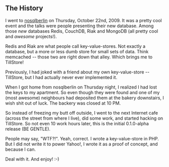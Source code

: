 ## The History

I went to [nosqlberlin][] on Thursday, October 22nd, 2009. It was a pretty cool
event and the talks were people presenting their new database. Among those _new_
databases Redis, CouchDB, Riak and MongoDB (all pretty cool and _awesome_
projects!).

[nosqlberlin]: http://nosqlberlin.de/

Redis and Riak are what people call key-value-stores. Not exactly a database, but a
more or less dumb store for small sets of data. Think memcached -- those two are
right down that alley. Which brings me to TillStore!

Previously, I had joked with a friend about my own key-value-store -- TillStore, but
I had actually never ever implemented it.

When I got home from nosqlberlin on Thursday night, I realized I had lost the keys to
my apartment. So even though they were found and one of my (most awesome) neighbours
had deposited them at the bakery downstairs, I wish shit out of luck. The backery was
closed at 10 PM.

So instead of freezing my butt off outside, I went to the next Internet cafe (across
the street from where I live), did some work, and started hacking on TillStore. So
not even 10 work hours later, this is the initial 0.1.0-alpha release (BE GENTLE).

People may say, "WTF?!". Yeah, correct. I wrote a key-value-store in PHP. But I did
not write it to power Yahoo!, I wrote it as a proof of concept, and because I can.

Deal with it. And enjoy! :-)
